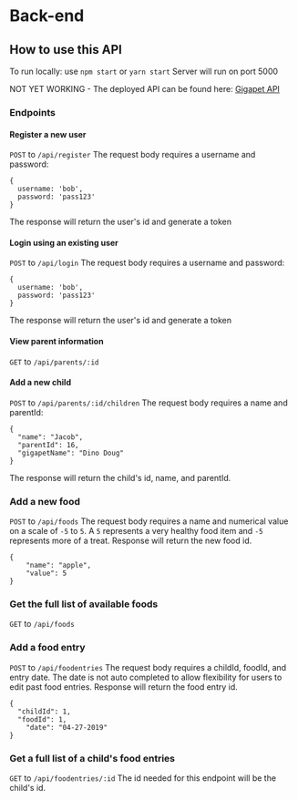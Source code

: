 # Back-end

## How to use this API
To run locally: use `npm start` or `yarn start`
Server will run on port 5000

NOT YET WORKING - The deployed API can be found here: [Gigapet API](https://gigapets-pt-bw.herokuapp.com/)

### Endpoints


#### Register a new user
`POST` to `/api/register`
The request body requires a username and password: 
```
{
  username: 'bob', 
  password: 'pass123'
}
```
The response will return the user's id and generate a token

#### Login using an existing user
`POST` to `/api/login`
The request body requires a username and password:
```
{
  username: 'bob', 
  password: 'pass123'
}
``` 
The response will return the user's id and generate a token

#### View parent information
`GET` to `/api/parents/:id`

#### Add a new child 
`POST` to `/api/parents/:id/children`
The request body requires a name and parentId:
```
{
  "name": "Jacob",
  "parentId": 16,
  "gigapetName": "Dino Doug"
}
```
The response will return the child's id, name, and parentId.

### Add a new food
`POST` to `/api/foods`
The request body requires a name and numerical value on a scale of `-5` to `5`. 
A `5` represents a very healthy food item and `-5` represents more of a treat.
Response will return the new food id.
```
{
    "name": "apple",
    "value": 5
}
```

### Get the full list of available foods
`GET` to `/api/foods`

### Add a food entry
`POST` to `/api/foodentries`
The request body requires a childId, foodId, and entry date. The date is not auto completed to allow flexibility for users to edit past food entries.
Response will return the food entry id.
```
{
  "childId": 1,
  "foodId": 1,
	"date": "04-27-2019"
}
```

### Get a full list of a child's food entries
`GET` to `/api/foodentries/:id`
The id needed for this endpoint will be the child's id.